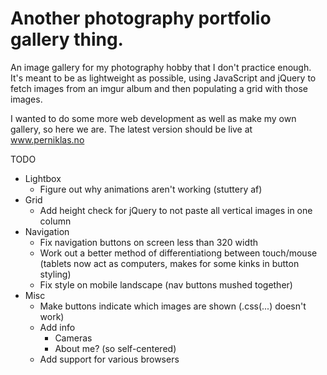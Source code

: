 # Another photography portfolio gallery thing.

An image gallery for my photography hobby that I don't practice enough. It's meant to be as lightweight as possible, using JavaScript and jQuery to fetch images from an imgur album and then populating a grid with those images.


I wanted to do some more web development as well as make my own gallery, so here we are. The latest version should be live at www.perniklas.no

TODO
* Lightbox
  * Figure out why animations aren't working (stuttery af)
* Grid
  * Add height check for jQuery to not paste all vertical images in one column
* Navigation
  * Fix navigation buttons on screen less than 320 width
  * Work out a better method of differentiationg between touch/mouse (tablets now act as computers, makes for some kinks in button styling)
  * Fix style on mobile landscape (nav buttons mushed together)
* Misc
  * Make buttons indicate which images are shown (.css(...) doesn't work)
  * Add info
    * Cameras
    * About me? (so self-centered)
  * Add support for various browsers
